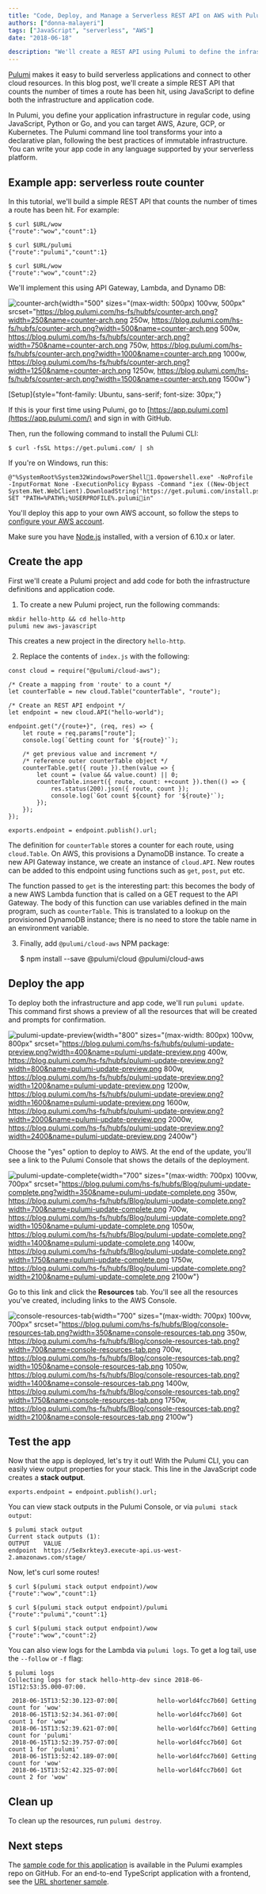 ```yaml
---
title: "Code, Deploy, and Manage a Serverless REST API on AWS with Pulumi"
authors: ["donna-malayeri"]
tags: ["JavaScript", "serverless", "AWS"]
date: "2018-06-18"

description: "We'll create a REST API using Pulumi to define the infrastructure."
---
```



[Pulumi](https://pulumi.io/) makes it easy to build serverless
applications and connect to other cloud resources. In this blog post,
we'll create a simple REST API that counts the number of times a route
has been hit, using JavaScript to define both the infrastructure and
application code.

In Pulumi, you define your application infrastructure in regular code,
using JavaScript, Python or Go, and you can target AWS, Azure, GCP, or
Kubernetes. The Pulumi command line tool transforms your into a
declarative plan, following the best practices of immutable
infrastructure. You can write your app code in any language supported by
your serverless platform.

Example app: serverless route counter
-------------------------------------

In this tutorial, we'll build a simple REST API that counts the number
of times a route has been hit. For example:

    $ curl $URL/wow
    {"route":"wow","count":1}

    $ curl $URL/pulumi
    {"route":"pulumi","count":1}

    $ curl $URL/wow
    {"route":"wow","count":2}

We'll implement this using API Gateway, Lambda, and Dynamo DB:

![counter-arch](https://blog.pulumi.com/hs-fs/hubfs/counter-arch.png?width=500&name=counter-arch.png){width="500"
sizes="(max-width: 500px) 100vw, 500px"
srcset="https://blog.pulumi.com/hs-fs/hubfs/counter-arch.png?width=250&name=counter-arch.png 250w, https://blog.pulumi.com/hs-fs/hubfs/counter-arch.png?width=500&name=counter-arch.png 500w, https://blog.pulumi.com/hs-fs/hubfs/counter-arch.png?width=750&name=counter-arch.png 750w, https://blog.pulumi.com/hs-fs/hubfs/counter-arch.png?width=1000&name=counter-arch.png 1000w, https://blog.pulumi.com/hs-fs/hubfs/counter-arch.png?width=1250&name=counter-arch.png 1250w, https://blog.pulumi.com/hs-fs/hubfs/counter-arch.png?width=1500&name=counter-arch.png 1500w"}

[Setup]{style="font-family: Ubuntu, sans-serif; font-size: 30px;"}

If this is your first time using Pulumi, go to
[https://app.pulumi.com](https://app.pulumi.com/) and sign in with
GitHub.

Then, run the following command to install the Pulumi CLI:

    $ curl -fsSL https://get.pulumi.com/ | sh

If you're on Windows, run this:

    @"%SystemRoot%System32WindowsPowerShell1.0powershell.exe" -NoProfile -InputFormat None -ExecutionPolicy Bypass -Command "iex ((New-Object System.Net.WebClient).DownloadString('https://get.pulumi.com/install.ps1'))" 
    SET "PATH=%PATH%;%USERPROFILE%.pulumiin"

You'll deploy this app to your own AWS account, so follow the steps to
[configure your AWS account](https://pulumi.io/install/aws.html).

Make sure you have [Node.js](https://nodejs.org/en/download/) installed,
with a version of 6.10.x or later.

Create the app
--------------

First we'll create a Pulumi project and add code for both the
infrastructure definitions and application code.

1.  To create a new Pulumi project, run the following commands:

``` {style="padding-left: 30px;"}
mkdir hello-http && cd hello-http
pulumi new aws-javascript
```

This creates a new project in the directory `hello-http`.

2. Replace the contents of `index.js` with the following:

``` {style="padding-left: 30px;"}
const cloud = require("@pulumi/cloud-aws"); 

/* Create a mapping from 'route' to a count */ 
let counterTable = new cloud.Table("counterTable", "route"); 

/* Create an REST API endpoint */ 
let endpoint = new cloud.API("hello-world"); 

endpoint.get("/{route+}", (req, res) => { 
    let route = req.params["route"]; 
    console.log(`Getting count for '${route}'`); 

    /* get previous value and increment */
    /* reference outer counterTable object */
    counterTable.get({ route }).then(value => {
        let count = (value && value.count) || 0;
        counterTable.insert({ route, count: ++count }).then(() => {
            res.status(200).json({ route, count });
            console.log(`Got count ${count} for '${route}'`);
        });
    });
}); 

exports.endpoint = endpoint.publish().url;
```

The definition for `counterTable` stores a counter for each route, using
`cloud.Table`. On AWS, this provisions a DynamoDB instance. To create a
new API Gateway instance, we create an instance of `cloud.API`. New
routes can be added to this endpoint using functions such as `get`,
`post`, `put` etc.

The function passed to `get` is the interesting part: this becomes the
body of a new AWS Lambda function that is called on a GET request to the
API Gateway. The body of this function can use variables defined in the
main program, such as `counterTable`. This is translated to a lookup on
the provisioned DynamoDB instance; there is no need to store the table
name in an environment variable.

3. Finally, add `@pulumi/cloud-aws` NPM package:

    $ npm install --save @pulumi/cloud @pulumi/cloud-aws

Deploy the app
--------------

To deploy both the infrastructure and app code, we'll run
`pulumi update`. This command first shows a preview of all the resources
that will be created and prompts for confirmation.

![pulumi-update-preview](https://blog.pulumi.com/hs-fs/hubfs/pulumi-update-preview.png?width=800&name=pulumi-update-preview.png){width="800"
sizes="(max-width: 800px) 100vw, 800px"
srcset="https://blog.pulumi.com/hs-fs/hubfs/pulumi-update-preview.png?width=400&name=pulumi-update-preview.png 400w, https://blog.pulumi.com/hs-fs/hubfs/pulumi-update-preview.png?width=800&name=pulumi-update-preview.png 800w, https://blog.pulumi.com/hs-fs/hubfs/pulumi-update-preview.png?width=1200&name=pulumi-update-preview.png 1200w, https://blog.pulumi.com/hs-fs/hubfs/pulumi-update-preview.png?width=1600&name=pulumi-update-preview.png 1600w, https://blog.pulumi.com/hs-fs/hubfs/pulumi-update-preview.png?width=2000&name=pulumi-update-preview.png 2000w, https://blog.pulumi.com/hs-fs/hubfs/pulumi-update-preview.png?width=2400&name=pulumi-update-preview.png 2400w"}

Choose the "yes" option to deploy to AWS. At the end of the update,
you'll see a link to the Pulumi Console that shows the details of the
deployment.

![pulumi-update-complete](https://blog.pulumi.com/hs-fs/hubfs/Blog/pulumi-update-complete.png?width=700&name=pulumi-update-complete.png){width="700"
sizes="(max-width: 700px) 100vw, 700px"
srcset="https://blog.pulumi.com/hs-fs/hubfs/Blog/pulumi-update-complete.png?width=350&name=pulumi-update-complete.png 350w, https://blog.pulumi.com/hs-fs/hubfs/Blog/pulumi-update-complete.png?width=700&name=pulumi-update-complete.png 700w, https://blog.pulumi.com/hs-fs/hubfs/Blog/pulumi-update-complete.png?width=1050&name=pulumi-update-complete.png 1050w, https://blog.pulumi.com/hs-fs/hubfs/Blog/pulumi-update-complete.png?width=1400&name=pulumi-update-complete.png 1400w, https://blog.pulumi.com/hs-fs/hubfs/Blog/pulumi-update-complete.png?width=1750&name=pulumi-update-complete.png 1750w, https://blog.pulumi.com/hs-fs/hubfs/Blog/pulumi-update-complete.png?width=2100&name=pulumi-update-complete.png 2100w"}

Go to this link and click the **Resources** tab. You'll see all the
resources you've created, including links to the AWS Console.

![console-resources-tab](https://blog.pulumi.com/hs-fs/hubfs/Blog/console-resources-tab.png?width=700&name=console-resources-tab.png){width="700"
sizes="(max-width: 700px) 100vw, 700px"
srcset="https://blog.pulumi.com/hs-fs/hubfs/Blog/console-resources-tab.png?width=350&name=console-resources-tab.png 350w, https://blog.pulumi.com/hs-fs/hubfs/Blog/console-resources-tab.png?width=700&name=console-resources-tab.png 700w, https://blog.pulumi.com/hs-fs/hubfs/Blog/console-resources-tab.png?width=1050&name=console-resources-tab.png 1050w, https://blog.pulumi.com/hs-fs/hubfs/Blog/console-resources-tab.png?width=1400&name=console-resources-tab.png 1400w, https://blog.pulumi.com/hs-fs/hubfs/Blog/console-resources-tab.png?width=1750&name=console-resources-tab.png 1750w, https://blog.pulumi.com/hs-fs/hubfs/Blog/console-resources-tab.png?width=2100&name=console-resources-tab.png 2100w"}

Test the app
------------

Now that the app is deployed, let's try it out! With the Pulumi CLI,
you can easily view output properties for your stack. This line in the
JavaScript code creates a **stack output**.

    exports.endpoint = endpoint.publish().url;

You can view stack outputs in the Pulumi Console, or via
`pulumi stack output`:

    $ pulumi stack output 
    Current stack outputs (1): 
    OUTPUT    VALUE 
    endpoint  https://5e8xrktey3.execute-api.us-west-2.amazonaws.com/stage/

Now, let's curl some routes!

    $ curl $(pulumi stack output endpoint)/wow
    {"route":"wow","count":1}

    $ curl $(pulumi stack output endpoint)/pulumi
    {"route":"pulumi","count":1}

    $ curl $(pulumi stack output endpoint)/wow
    {"route":"wow","count":2}

You can also view logs for the Lambda via `pulumi logs`. To get a log
tail, use the `--follow` or `-f` flag:

    $ pulumi logs
    Collecting logs for stack hello-http-dev since 2018-06-15T12:53:35.000-07:00.

     2018-06-15T13:52:30.123-07:00[           hello-world4fcc7b60] Getting count for 'wow'
     2018-06-15T13:52:34.361-07:00[           hello-world4fcc7b60] Got count 1 for 'wow'
     2018-06-15T13:52:39.621-07:00[           hello-world4fcc7b60] Getting count for 'pulumi'
     2018-06-15T13:52:39.757-07:00[           hello-world4fcc7b60] Got count 1 for 'pulumi'
     2018-06-15T13:52:42.189-07:00[           hello-world4fcc7b60] Getting count for 'wow'
     2018-06-15T13:52:42.325-07:00[           hello-world4fcc7b60] Got count 2 for 'wow'

Clean up
--------

To clean up the resources, run `pulumi destroy`.

Next steps
----------

The [sample code for this
application](https://github.com/pulumi/examples/tree/master/cloud-js-httpendpoint)
is available in the Pulumi examples repo on GitHub. For an end-to-end
TypeScript application with a frontend, see the [URL shortener
sample](https://github.com/pulumi/examples/tree/master/cloud-ts-url-shortener).

